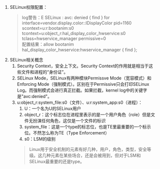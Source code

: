 1. SELinux权限配置： 
    > log警告：E SELinux : avc:  denied  { find } for interface=vendor.display.color::IDisplayColor pid=1160 scontext=u:r:bootanim:s0 tcontext=u:object_r:hal_display_color_hwservice:s0 tclass=hwservice_manager permissive=0</br>
    > 配置结果：allow bootanim hal_display_color_hwservice:hwservice_manager { find };
2. SELinux相关概念
    1. Security Context，安全上下文。Security Context的作用就是相当于这些文件和进程的“身份证”。
    2. SELinux Mode，SELinux有两种模块Permissve Mode（宽容模式）和Enforcing Mode（强制模式）。区别在于Permissive只会打印SELinux Log。而强制模式会进行真正拦截。如果拦截，kernel log中的关键字是"avc:denied"。
    3. u:object_r:system_file:s0（文件）、u:r:system_app:s0（进程）：
        1. U：一个名为U的SELinux用户
        2. object_r：这个标志位在进程里表示的是一个用户角色（role）但是文件无扮演任何角色，这仅是一个文件的标识
        3. system_file：这是一个type的标志位，也是TE里最重要的一个标示位。不然怎么称为TE（Type Enforcement）
        4. s0：LSM的级别
        > Linux用于安全机制的元素有好几种，用户，角色，类型，安全等级。这几种元素在某些场合，还是会被用到，但对于LSM和SELinux最重要的还是type。
